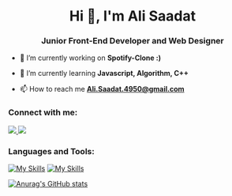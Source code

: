 <h1 align="center">Hi 👋, I'm Ali Saadat</h1>
<h3 align="center">Junior Front-End Developer and Web Designer</h3>


- 🔭 I’m currently working on **Spotify-Clone :)**

- 🌱 I’m currently learning **Javascript, Algorithm, C++**

- 📫 How to reach me **Ali.Saadat.4950@gmail.com**



<h3 align="left">Connect with me:</h3>
<p align="left">
  <a href="https://www.linkedin.com/in/ali-saadat-46a673218/">
    <img src="https://skillicons.dev/icons?i=linkedin" />
  </a>
  <a href="[https://www.linkedin.com/in/ali-saadat-46a673218/](https://www.instagram.com/ali_saadat._/)">
    <img src="https://skillicons.dev/icons?i=instagram" />
  </a>
</p>

<h3 align="left">Languages and Tools:</h3>


[![My Skills](https://skillicons.dev/icons?i=js,html,css,bootstrap,cpp,github,react,tailwind)](https://skillicons.dev)
[![My Skills](https://skillicons.dev/icons?i=vscode,xd,ps,git)](https://skillicons.dev)


[![Anurag's GitHub stats](https://github-readme-stats.vercel.app/api?username=a-saadat)](https://github.com/anuraghazra/github-readme-stats)
